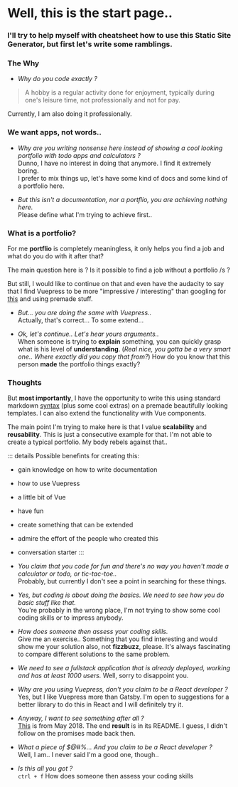 # Well, this is the start page..

### I'll try to help myself with cheatsheet how to use this Static Site Generator, but first let's write some ramblings.

### The Why
- _Why do you code exactly ?_ 
> A hobby is a regular activity done for enjoyment, typically during one's leisure time, not professionally and not for pay.  

Currently, I am also doing it professionally.

### We want apps, not words..
- _Why are you writing nonsense here instead of showing a cool looking portfolio with todo apps and calculators ?_  
Dunno, I have no interest in doing that anymore. I find it extremely boring.  
I prefer to mix things up, let's have some kind of docs and some kind of a portfolio here.  

- _But this isn't a documentation, nor a portflio, you are achieving nothing here._  
Please define what I'm trying to achieve first..

### What is a portfolio?
For me __portflio__ is completely meaningless, it only helps you find a job and what do you do with it after that?  

The main question here is ? Is it possible to find a job without a portfolio /s ?  

But still, I would like to continue on that and even have the audacity to say that I find Vuepress to be more "impressive / interesting" than googling for [this](https://www.canva.com/learn/portfolio/) and using premade stuff.  

- _But... you are doing the same with Vuepress.._  
Actually, that's correct... To some extend...

- _Ok, let's continue.. Let's hear yours arguments.._  
When someone is trying to __explain__ something, you can quickly grasp what is his level of __understanding__. (_Real nice, you gotta be a very smart one.. Where exactly did you copy that from?_)
How do you know that this person __made__ the portfolio things exactly?

### Thoughts
But __most importantly__, I have the opportunity to write this using standard markdown [syntax](https://vuepress.vuejs.org/guide/markdown.html#markdown-extensions) (plus some cool extras) on a premade beautifully looking templates. I can also extend the functionality with Vue components.  

The main point I'm trying to make here is that I value __scalability__ and __reusability__. This is just a consecutive example for that. I'm not able to create a typical portfolio. My body rebels against that..

::: details Possible benefints for creating this: 
  - gain knowledge on how to write documentation
  - how to use Vuepress 
  - a little bit of Vue
  - have fun
  - create something that can be extended
  - admire the effort of the people who created this
  - conversation starter
:::

- _You claim that you code for fun and there's no way you haven't made a calculator or todo, or tic-tac-toe.._  
Probably, but currently I don't see a point in searching for these things.

- _Yes, but coding is about doing the basics. We need to see how you do basic stuff like that._  
You're probably in the wrong place, I'm not trying to show some cool coding skills or to impress anybody.

- _How does someone then assess your coding skills._    
Give me an exercise.. Something that you find interesting and would show me your solution also, not __fizzbuzz__, please. It's always fascinating to compare different solutions to the same problem.  

- _We need to see a fullstack application that is already deployed, working and has at least 1000 users._
Well, sorry to disappoint you.

- _Why are you using Vuepress, don't you claim to be a React developer ?_ 
Yes, but I like Vuepress more than Gatsby. I'm open to suggestions for a better library to do this in React and I will definitely try it.

- _Anyway, I want to see something after all ?_  
[This](https://github.com/j0sephh123/Shop) is from May 2018. The end __result__ is in its README. I guess, I didn't follow on the promises made back then.

- _What a piece of $@#%... And you claim to be a React developer ?_  
Well, I am.. I never said I'm a good one, though..

- _Is this all you got ?_  
`ctrl + f` How does someone then assess your coding skills


















